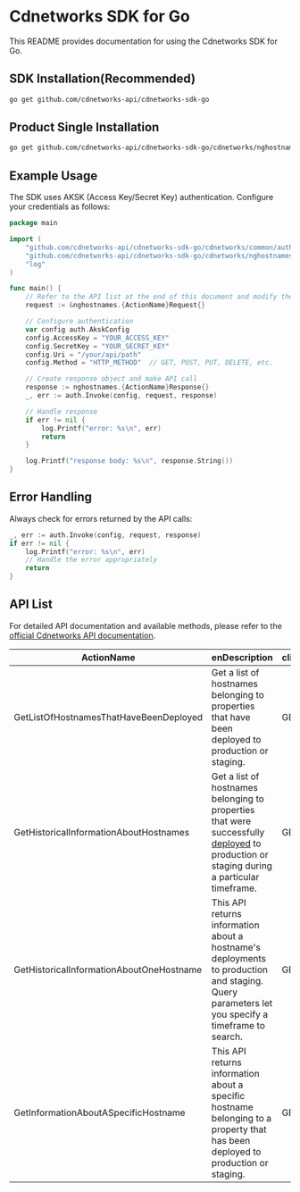 # Cdnetworks SDK for Go

This README provides documentation for using the Cdnetworks SDK for Go.

## SDK Installation(Recommended)

```bash
go get github.com/cdnetworks-api/cdnetworks-sdk-go
```

## Product Single Installation

```bash
go get github.com/cdnetworks-api/cdnetworks-sdk-go/cdnetworks/nghostnames
```

## Example Usage

The SDK uses AKSK (Access Key/Secret Key) authentication. Configure your credentials as follows:

```go
package main

import (
    "github.com/cdnetworks-api/cdnetworks-sdk-go/cdnetworks/common/auth"
    "github.com/cdnetworks-api/cdnetworks-sdk-go/cdnetworks/nghostnames"
    "log"
)

func main() {
	// Refer to the API list at the end of this document and modify the corresponding {ActionName}, Method, and Uri
    request := &nghostnames.{ActionName}Request{}

    // Configure authentication
    var config auth.AkskConfig
    config.AccessKey = "YOUR_ACCESS_KEY"
    config.SecretKey = "YOUR_SECRET_KEY"
    config.Uri = "/your/api/path"
    config.Method = "HTTP_METHOD"  // GET, POST, PUT, DELETE, etc.

    // Create response object and make API call
    response := nghostnames.{ActionName}Response{}
    _, err := auth.Invoke(config, request, response)

    // Handle response
    if err != nil {
        log.Printf("error: %s\n", err)
        return
    }

    log.Printf("response body: %s\n", response.String())
}
```

## Error Handling

Always check for errors returned by the API calls:

```go
_, err := auth.Invoke(config, request, response)
if err != nil {
    log.Printf("error: %s\n", err)
    // Handle the error appropriately
    return
}
```

## API List
For detailed API documentation and available methods, please refer to the [official Cdnetworks API documentation](https://docs.cdnetworks.com/en/cdn/apidocs).

| ActionName | enDescription | client_methods | uri |
| --- | --- | --- | --- |
| GetListOfHostnamesThatHaveBeenDeployed | Get a list of hostnames belonging to properties that have been deployed to production or staging. | GET | /cdn/hostnames |
| GetHistoricalInformationAboutHostnames | Get a list of hostnames belonging to properties that were successfully <a href="#tag/Deployment-Management">deployed</a> to production or staging during a particular timeframe. | GET | /cdn/hostnames/historical |
| GetHistoricalInformationAboutOneHostname | This API returns information about a hostname's deployments to production and staging. Query parameters let you specify a timeframe to search. | GET | /cdn/hostnames/historical/* |
| GetInformationAboutASpecificHostname | This API returns information about a specific hostname belonging to a property that has been deployed to production or staging. | GET | /cdn/hostnames/* |